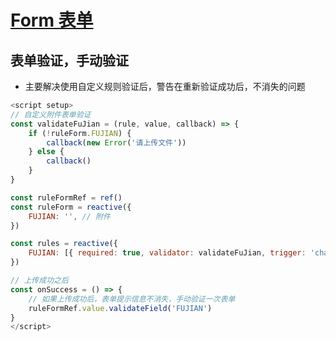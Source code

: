 # [Form 表单](https://element-plus.gitee.io/zh-CN/component/form.html)

## 表单验证，手动验证
* 主要解决使用自定义规则验证后，警告在重新验证成功后，不消失的问题
``` js
<script setup>
// 自定义附件表单验证
const validateFuJian = (rule, value, callback) => {
	if (!ruleForm.FUJIAN) {
		callback(new Error('请上传文件'))
	} else {
		callback()
	}
}

const ruleFormRef = ref()
const ruleForm = reactive({
	FUJIAN: '', // 附件
})

const rules = reactive({
	FUJIAN: [{ required: true, validator: validateFuJian, trigger: 'change' }],
})

// 上传成功之后
const onSuccess = () => {
    // 如果上传成功后，表单提示信息不消失，手动验证一次表单
	ruleFormRef.value.validateField('FUJIAN')
}
</script>
```